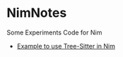 # NimNotes
Some Experiments Code for Nim
* [Example to use Tree-Sitter in Nim](https://github.com/YesDrX/NimNotes/blob/main/Nim_TreeSitter.md)
